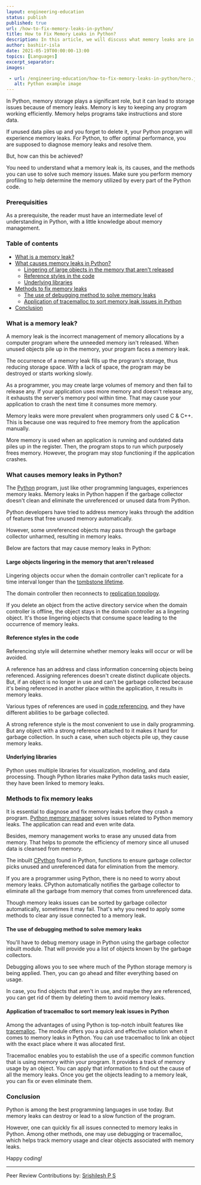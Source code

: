 ```yaml
---
layout: engineering-education
status: publish
published: true
url: /how-to-fix-memory-leaks-in-python/
title: How to Fix Memory Leaks in Python?
description: In this article, we will discuss what memory leaks are in Python, what causes them and how to fix them. Among other methods, one may use debugging or tracemalloc, which helps track memory usage and clear objects associated with memory leaks.
author: bashiir-isla
date: 2021-05-19T00:00:00-13:00
topics: [Languages]
excerpt_separator: 
images:

 - url: /engineering-education/how-to-fix-memory-leaks-in-python/hero.jpg
   alt: Python example image
---
```

In Python, memory storage plays a significant role, but it can lead to storage issues because of memory leaks. Memory is key to keeping any program working efficiently. Memory helps programs take instructions and store data.
<!--more-->
If unused data piles up and you forget to delete it, your Python program will experience memory leaks. For Python, to offer optimal performance, you are supposed to diagnose memory leaks and resolve them.

But, how can this be achieved?

You need to understand what a memory leak is, its causes, and the methods you can use to solve such memory issues. Make sure you perform memory profiling to help determine the memory utilized by every part of the Python code.

### Prerequisities
As a prerequisite, the reader must have an intermediate level of understanding in Python, with a little knowledge about memory management.

### Table of contents
- [What is a memory leak?](#what-is-a-memory-leak)
- [What causes memory leaks in Python?](#what-causes-memory-leaks-in-python)
  - [Lingering of large objects in the memory that aren&#39;t released](#lingering-of-large-objects-in-the-memory-that-arent-released)
  - [Reference styles in the code](#reference-styles-in-the-code)
  - [Underlying libraries](#underlying-libraries)
- [Methods to fix memory leaks](#methods-to-fix-memory-leaks)
  - [The use of debugging method to solve memory leaks](#the-use-of-debugging-method-to-solve-memory-leaks)
  - [Application of tracemalloc to sort memory leak issues in Python](#application-of-tracemalloc-to-sort-memory-leak-issues-in-python)
- [Conclusion](#conclusion)

### What is a memory leak?
A memory leak is the incorrect management of memory allocations by a computer program where the unneeded memory isn't released. When unused objects pile up in the memory, your program faces a memory leak.

The occurrence of a memory leak fills up the program's storage, thus reducing storage space. With a lack of space, the program may be destroyed or starts working slowly.

As a programmer, you may create large volumes of memory and then fail to release any. If your application uses more memory and doesn't release any, it exhausts the server's memory pool within time. That may cause your application to crash the next time it consumes more memory.

Memory leaks were more prevalent when programmers only used C & C++. This is because one was required to free memory from the application manually.

More memory is used when an application is running and outdated data piles up in the register. Then, the program stops to run which purposely frees memory. However, the program may stop functioning if the application crashes.

### What causes memory leaks in Python?
The [Python](https://www.python.org/) program, just like other programming languages, experiences memory leaks. Memory leaks in Python happen if the garbage collector doesn't clean and eliminate the unreferenced or unused data from Python.

Python developers have tried to address memory leaks through the addition of features that free unused memory automatically.

However, some unreferenced objects may pass through the garbage collector unharmed, resulting in memory leaks.

Below are factors that may cause memory leaks in Python:

#### Large objects lingering in the memory that aren't released
Lingering objects occur when the domain controller can't replicate for a time interval longer than the [tombstone lifetime](https://support.storagecraft.com/s/article/Understanding-Tombstones-Active-Directory-and-How-To-Protect-It).

The domain controller then reconnects to [replication topology](https://www.monitis.com/blog/active-directory-replication-topology/#).

If you delete an object from the active directory service when the domain controller is offline, the object stays in the domain controller as a lingering object. It's those lingering objects that consume space leading to the occurrence of memory leaks.

#### Reference styles in the code
Referencing style will determine whether memory leaks will occur or will be avoided.

A reference has an address and class information concerning objects being referenced. Assigning references doesn't create distinct duplicate objects. But, if an object is no longer in use and can't be garbage collected because it's being referenced in another place within the application, it results in memory leaks.

Various types of references are used in [code referencing](https://guides.libraries.uc.edu/citing/code), and they have different abilities to be garbage collected.

A strong reference style is the most convenient to use in daily programming. But any object with a strong reference attached to it makes it hard for garbage collection. In such a case, when such objects pile up, they cause memory leaks.

#### Underlying libraries
Python uses multiple libraries for visualization, modeling, and data processing. Though Python libraries make Python data tasks much easier, they have been linked to memory leaks.

### Methods to fix memory leaks
It is essential to diagnose and fix memory leaks before they crash a program. [Python memory manager](https://docs.python.org/3/c-api/memory.html#) solves issues related to Python memory leaks. The application can read and even write data.

Besides, memory management works to erase any unused data from memory. That helps to promote the efficiency of memory since all unused data is cleansed from memory.

The inbuilt [CPython](https://en.wikipedia.org/wiki/CPython#) found in Python, functions to ensure garbage collector picks unused and unreferenced data for elimination from the memory.

If you are a programmer using Python, there is no need to worry about memory leaks. CPython automatically notifies the garbage collector to eliminate all the garbage from memory that comes from unreferenced data.

Though memory leaks issues can be sorted by garbage collector automatically, sometimes it may fail. That's why you need to apply some methods to clear any issue connected to a memory leak.

#### The use of debugging method to solve memory leaks
You'll have to debug memory usage in Python using the garbage collector inbuilt module. That will provide you a list of objects known by the garbage collectors.

Debugging allows you to see where much of the Python storage memory is being applied. Then, you can go ahead and filter everything based on usage.

In case, you find objects that aren't in use, and maybe they are referenced, you can get rid of them by deleting them to avoid memory leaks.

#### Application of tracemalloc to sort memory leak issues in Python
Among the advantages of using Python is top-notch inbuilt features like [tracemalloc](https://docs.python.org/3/library/tracemalloc.html). The module offers you a quick and effective solution when it comes to memory leaks in Python. You can use tracemalloc to link an object with the exact place where it was allocated first.

Tracemalloc enables you to establish the use of a specific common function that is using memory within your program. It provides a track of memory usage by an object. You can apply that information to find out the cause of all the memory leaks. Once you get the objects leading to a memory leak, you can fix or even eliminate them.

### Conclusion
Python is among the best programming languages in use today. But memory leaks can destroy or lead to a slow function of the program. 

However, one can quickly fix all issues connected to memory leaks in Python. Among other methods, one may use debugging or tracemalloc, which helps track memory usage and clear objects associated with memory leaks.

Happy coding!

---
Peer Review Contributions by: [Srishilesh P S](/engineering-education/authors/srishilesh-p-s/)
